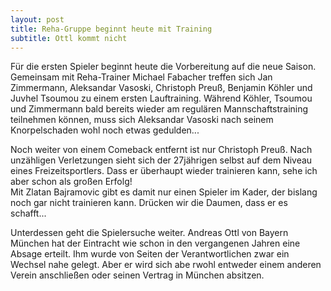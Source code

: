 ```yaml
---
layout: post
title: Reha-Gruppe beginnt heute mit Training
subtitle: Ottl kommt nicht
---
```


Für die ersten Spieler beginnt heute die Vorbereitung auf die neue Saison. Gemeinsam mit Reha-Trainer Michael Fabacher treffen sich Jan Zimmermann, Aleksandar Vasoski, Christoph Preuß, Benjamin Köhler und Juvhel Tsoumou zu einem ersten Lauftraining. Während Köhler, Tsoumou und Zimmermann bald bereits wieder am regulären Mannschaftstraining teilnehmen können, muss sich Aleksandar Vasoski nach seinem Knorpelschaden wohl noch etwas gedulden...

Noch weiter von einem Comeback entfernt ist nur Christoph Preuß. Nach unzähligen Verletzungen sieht sich der 27jährigen selbst auf dem Niveau eines Freizeitsportlers. Dass er überhaupt wieder trainieren kann, sehe ich aber schon als großen Erfolg!  
Mit Zlatan Bajramovic gibt es damit nur einen Spieler im Kader, der bislang noch gar nicht trainieren kann. Drücken wir die Daumen, dass er es schafft...

Unterdessen geht die Spielersuche weiter. Andreas Ottl von Bayern München hat der Eintracht wie schon in den vergangenen Jahren eine Absage erteilt. Ihm wurde von Seiten der Verantwortlichen zwar ein Wechsel nahe gelegt. Aber er wird sich abe rwohl entweder einem anderen Verein anschließen oder seinen Vertrag in München absitzen.
